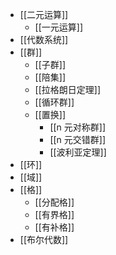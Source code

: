 - [[二元运算]]
	- [[一元运算]]
- [[代数系统]]
- [[群]]
	- [[子群]]
	- [[陪集]]
	- [[拉格朗日定理]]
	- [[循环群]]
	- [[置换]]
		- [[n 元对称群]]
		- [[n 元交错群]]
		- [[波利亚定理]]
- [[环]]
- [[域]]
- [[格]]
	- [[分配格]]
	- [[有界格]]
	- [[有补格]]
- [[布尔代数]]